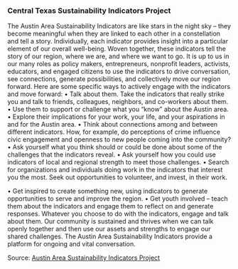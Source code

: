### Central Texas Sustainability Indicators Project

The Austin Area Sustainability Indicators are like stars in the night sky – they become meaningful when they are linked to each other in a constellation and tell a story.
Individually, each indicator provides insight into a particular element of our overall well-being.
Woven together, these indicators tell the story of our region, where we are, and where we want to go.
It is up to us in our many roles as policy makers, entrepreneurs, nonprofit leaders, activists, educators, and engaged citizens to use the indicators to drive conversation, see connections, generate possibilities, and collectively move our region forward.
Here are some specific ways to actively engage with the indicators and move forward:
•   Talk about them. Take the indicators that really strike you and talk to friends, colleagues, neighbors, and co-workers about them.
•   Use them to support or challenge what you “know” about the Austin area.
•   Explore their implications for your work, your life, and your aspirations in and for the Austin area.
•   Think about connections among and between different indicators. How, for example, do perceptions of crime influence civic engagement and openness to new people coming into the community?
•   Ask yourself what you think should or could be done about some of the challenges that the indicators reveal.
•   Ask yourself how you could use indicators of local and regional strength to meet those challenges.
•   Search for organizations and individuals doing work in the indicators that interest you the most. Seek out opportunities to volunteer, and invest, in their work.

•   Get inspired to create something new, using indicators to generate opportunities to serve and improve the region.
•   Get youth involved – teach them about the indicators and engage them to reflect on and generate responses.
Whatever you choose to do with the indicators, engage and talk about them.
Our community is sustained and thrives when we can talk openly together and then use our assets and strengths to engage our shared challenges.
The Austin Area Sustainability Indicators provide a platform for ongoing and vital conversation.

Source: [Austin Area Sustainability Indicators Project](http://www.austinindicators.org/dimensions/)
